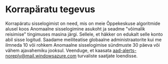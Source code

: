<properties
    pageTitle="Korrapäratu tegevus"
    description="Aruande, mis sisaldab logige lisandmoodulid tuvastatud nii Anomaalne meie Õppekeskuse algoritmide masina järgi."
    services="active-directory"
    documentationCenter=""
    authors="SSalahAhmed"
    manager="gchander"
    editor=""/>

<tags
    ms.service="active-directory"
    ms.workload="identity"
    ms.tgt_pltfrm="na"
    ms.devlang="na"
    ms.topic="article"
    ms.date="03/04/2016"
    ms.author="saah;kenhoff"/>

# <a name="irregular-sign-in-activity"></a>Korrapäratu tegevus

Korrapäratu sisselogimist on need, mis on meie Õppekeskuse algoritmide alusel koos Anomaalne sisselogimine asukoht ja seadme "võimalik reisimise" tingimuses masina järgi. Sellele, et häkker on edukalt selle konto abil sisse logitud.
Saadame meiliteatise globaalne administraatorite kui me ilmneda 10 või rohkem Anomaalne sisselogimise sündmuste 30 päeva või vähem ajavahemiku jooksul. Veenduge, et kaasata aad-alerts-noreply@mail.windowsazure.com turvaliste saatjate loendisse.
